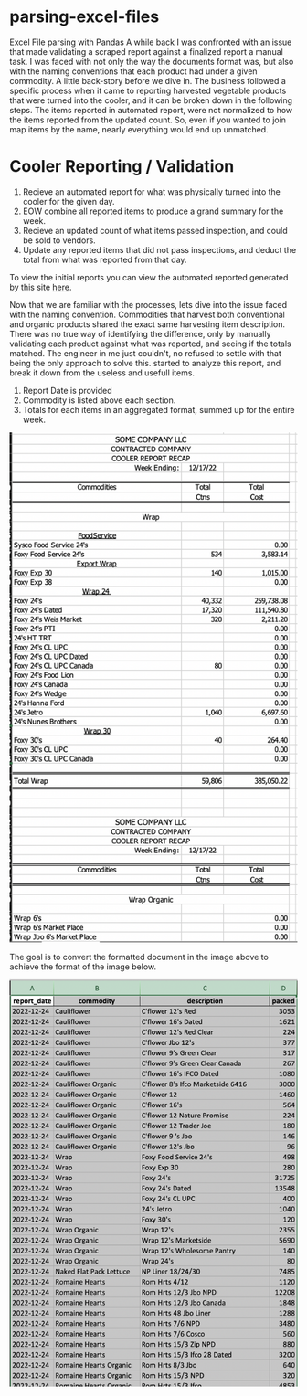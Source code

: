 # parsing-excel-files
Excel File parsing with Pandas
A while back I was confronted with an issue that made validating a scraped report against a finalized report a manual task. I was faced with not only the way the documents format was, but also with the naming conventions that each product had under a given commodity. A little back-story before we dive in. The business followed a specific process when it came to reporting harvested vegetable products that were turned into the cooler, and it can be broken down in the following steps. The items reported in automated report, were not normalized to how the items reported from the updated count. So, even if you wanted to join map items by the name, nearly everything would end up unmatched. 

# Cooler Reporting / Validation
1. Recieve an automated report for what was physically turned into the cooler for the given day. 
2. EOW combine all reported items to produce a grand summary for the week. 
3. Recieve an updated count of what items passed inspection, and could be sold to vendors. 
4. Update any reported items that did not pass inspections, and deduct the total from what was reported from that day. 

To view the initial reports you can view the automated reported generated by this site [here](https://github.com/sjrojanooo/automated-report/blob/main/data/html-doc/cooler-report.htm).

Now that we are familiar with the processes, lets dive into the issue faced with the naming convention. Commodities that harvest both conventional and organic products shared the exact same harvesting item description. There was no true way of identifying the difference, only by manually validating each product against what was reported, and seeing if the totals matched. The engineer in me just couldn't, no refused to settle with that being the only approach to solve this.  started to analyze this report, and break it down from the useless and usefull items. 

1. Report Date is provided
2. Commodity is listed above each section. 
3. Totals for each items in an aggregated format, summed up for the entire week. 

![Image](https://github.com/sjrojanooo/parsing-excel-files/blob/main/images/example_original_image.png)

The goal is to convert the formatted document in the image above to achieve the format of the image below.

![Image](https://github.com/sjrojanooo/parsing-excel-files/blob/main/images/reformatted_report.png)
